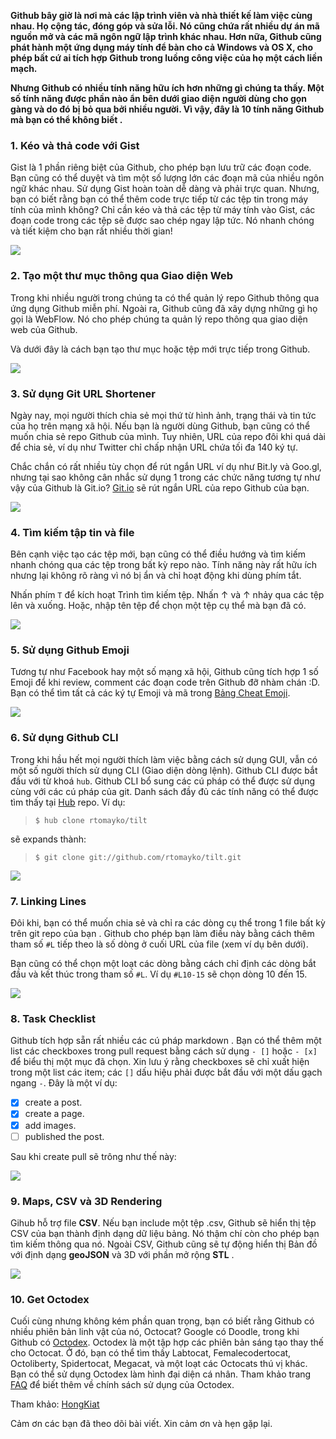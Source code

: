 **Github bây giờ là nơi mà các lập trình viên và nhà thiết kế làm việc cùng nhau. Họ cộng tác, đóng góp và sửa lỗi. Nó cũng chứa rất nhiều dự án mã nguồn mở và các mã ngôn ngữ lập trình khác nhau. Hơn nữa, Github cũng phát hành một ứng dụng máy tính để bàn cho cả Windows và OS X, cho phép bất cứ ai tích hợp Github trong luồng công việc của họ một cách liền mạch.**

**Nhưng Github có nhiều tính năng hữu ích hơn những gì chúng ta thấy. Một số tính năng được phần nào ẩn bên dưới giao diện người dùng cho gọn gàng và do đó bị bỏ qua bởi nhiều người. Vì vậy, đây là 10 tính năng Github mà bạn có thể không biết .**

### **1. Kéo và thả code với Gist**

Gist là 1 phần riêng biệt của Github, cho phép bạn lưu trữ các đoạn code. Bạn cũng có thể duyệt và tìm một số lượng lớn các đoạn mã của nhiều ngôn ngữ khác nhau. Sử dụng Gist hoàn toàn dễ dàng và phải trực quan. Nhưng, bạn có biết rằng bạn có thể thêm code trực tiếp từ các tệp tin trong máy tính của mình không? Chỉ cần kéo và thả các tệp từ máy tính vào Gist, các đoạn code trong các tệp sẽ được sao chép ngay lập tức. Nó nhanh chóng và tiết kiệm cho bạn rất nhiều thời gian!

![](https://images.viblo.asia/3d63b20f-3047-4e6f-b2af-17bbea94651d.gif)

### 2. Tạo một thư mục thông qua Giao diện Web

Trong khi nhiều người trong chúng ta có thể quản lý repo Github thông qua ứng dụng Github miễn phí. Ngoài ra, Github cũng đã xây dựng những gì họ gọi là WebFlow. Nó cho phép chúng ta quản lý repo thông qua giao diện web của Github.

Và dưới đây là cách bạn tạo thư mục hoặc tệp mới trực tiếp trong Github. 

![](https://images.viblo.asia/f7e2b781-75db-4a97-a914-41574c790815.gif)

### 3. Sử dụng Git URL Shortener

Ngày nay, mọi người thích chia sẻ mọi thứ từ hình ảnh, trạng thái và tin tức của họ trên mạng xã hội. Nếu bạn là người dùng Github, bạn cũng có thể muốn chia sẻ repo Github của mình. Tuy nhiên, URL của repo đôi khi quá dài để chia sẻ, ví dụ như Twitter chỉ chấp nhận URL chứa tối đa 140 ký tự.

Chắc chắn có rất nhiều tùy chọn để rút ngắn URL ví dụ như Bit.ly và Goo.gl, nhưng tại sao không cân nhắc sử dụng 1 trong các chức năng tương tự như vậy của Github là Git.io? [Git.io](https://git.io/) sẽ rút ngắn URL của repo Github của bạn.

![](https://images.viblo.asia/e3939efd-04dc-49de-bd35-24cd4c8e9ef5.jpg)

### 4. Tìm kiếm tập tin và file
Bên cạnh việc tạo các tệp mới, bạn cũng có thể điều hướng và tìm kiếm nhanh chóng qua các tệp trong bất kỳ repo nào. Tính năng này rất hữu ích nhưng lại không rõ ràng vì nó bị ẩn và chỉ hoạt động khi dùng phím tắt.

Nhấn phím `T` để kích hoạt Trình tìm kiếm tệp. Nhấn ↑ và ↑ nhảy qua các tệp lên và xuống. Hoặc, nhập tên tệp để chọn một tệp cụ thể mà bạn đã có.

![](https://images.viblo.asia/a7a0611f-bdf8-475a-879d-0fadd40fc311.gif)

### 5. Sử dụng Github Emoji

Tương tự như Facebook hay một số mạng xã hội, Github cũng tích hợp 1 số Emoji để khi review, comment các đoạn code trên Github đỡ nhàm chán :D. Bạn có thể tìm tất cả các ký tự Emoji và mã trong [Bảng Cheat Emoji](https://www.webpagefx.com/tools/emoji-cheat-sheet/). 

![](https://images.viblo.asia/158e048e-95ca-4f2e-8a5a-5b40eb126e08.png)

### 6. Sử dụng Github CLI

Trong khi hầu hết mọi người thích làm việc bằng cách sử dụng GUI, vẫn có một số người thích sử dụng CLI (Giao diện dòng lệnh). Github CLI được bắt đầu với từ khoá `hub`. Github CLI bổ sung các cú pháp có thể được sử dụng cùng với các cú pháp của git. Danh sách đầy đủ các tính năng có thể được tìm thấy tại [Hub](https://github.com/github/hub) repo.
Ví dụ:
> `$ hub clone rtomayko/tilt`

sẽ expands thành: 

> `$ git clone git://github.com/rtomayko/tilt.git`

![](https://images.viblo.asia/5f8d99e1-0a89-4b92-b565-408e31c7d7f4.jpg)

### 7. Linking Lines
Đôi khi, bạn có thể muốn chia sẻ và chỉ ra các dòng cụ thể trong 1 file bất kỳ trên git repo của bạn . Github cho phép bạn làm điều này bằng cách thêm tham số `#L` tiếp theo là số dòng ở cuối URL của file (xem ví dụ bên dưới).

Bạn cũng có thể chọn một loạt các dòng bằng cách chỉ định các dòng bắt đầu và kết thúc trong tham số `#L`. Ví dụ `#L10-15` sẽ chọn dòng 10 đến 15.

![](https://images.viblo.asia/48dfa1ca-ce5b-4a9e-87cc-527e5f62bae8.jpg)

### 8. Task Checklist
Github tích hợp sẵn rất nhiều các cú pháp markdown . Bạn có thể thêm một list các checkboxes trong pull request bằng cách sử dụng `- []` hoặc `- [x]` để biểu thị một mục đã chọn. Xin lưu ý rằng checkboxes sẽ chỉ xuất hiện trong một list các item; các `[]` dấu hiệu phải được bắt đầu với một dấu gạch ngang `-`. Đây là một ví dụ:

- [x] create a post.
- [x] create a page.
- [x] add images.
- [ ] published the post.

Sau khi create pull sẽ trông như thế này:

![](https://images.viblo.asia/68445f96-3f1b-4aac-87af-958772fdc0c1.jpg)

### 9. Maps, CSV và 3D Rendering
Gihub hỗ trợ file **CSV**. Nếu bạn include một tệp .csv, Github sẽ hiển thị tệp CSV của bạn thành định dạng dữ liệu bảng. Nó thậm chí còn cho phép bạn tìm kiếm thông qua nó. Ngoài CSV, Github cũng sẽ tự động hiển thị Bản đồ với định dạng **geoJSON** và 3D với phần mở rộng **STL** .

![](https://images.viblo.asia/6719a9e5-64b4-4bdb-8d3a-7dc10b236b08.jpg)

### 10. Get Octodex
Cuối cùng nhưng không kém phần quan trọng, bạn có biết rằng Github có nhiều phiên bản linh vật của nó, Octocat? Google có Doodle, trong khi Github có [Octodex](https://octodex.github.com/). Octodex là một tập hợp các phiên bản sáng tạo thay thế cho Octocat. Ở đó, bạn có thể tìm thấy Labtocat, Femalecodertocat, Octoliberty, Spidertocat, Megacat, và một loạt các Octocats thú vị khác. Bạn có thể sử dụng Octodex làm hình đại diện cá nhân. Tham khảo trang [FAQ](https://octodex.github.com/faq.html) để biết thêm về chính sách sử dụng của Octodex.

Tham khảo: [HongKiat](https://www.hongkiat.com/blog/github-overlooked-features/)

Cảm ơn các bạn đã theo dõi bài viết. Xin cảm ơn và hẹn gặp lại.